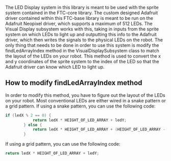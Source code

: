 The LED Display system in this library is meant to be used with the sprite system contained in the FTC-core library. The custom designed Adafruit driver contained within this FTC-base library is meant to be run on the Adafruit Neopixel driver, which supports a maximum of 512 LEDs. The Visual Display subsystem works with this, taking in inputs from the sprite system on which LEDs to light up and outputting this info to the Adafruit driver, which then writes the signals to the physical LEDs on the robot. The only thing that needs to be done in order to use this system is modify the findLedArrayIndex method in the VisualDisplaySubsystem class to match the layout of the LEDs on your robot. This method is used to convert the x and y coordinates of the sprite system to the index of the LED so that the Adafruit driver can know which LED to light up.

## How to modify findLedArrayIndex method
In order to modify this method, you have to figure out the layout of the LEDs on your robot. Most conventional LEDs are either wired in a snake pattern or a grid pattern. If using a snake pattern, you can use the following code:
```java
if (ledX % 2 == 0) {
            return ledX * HEIGHT_OF_LED_ARRAY + ledY;
        } else {
            return ledX * HEIGHT_OF_LED_ARRAY + (HEIGHT_OF_LED_ARRAY - 1) - ledY;
        }
```

If using a grid pattern, you can use the following code:
```java
return ledX * HEIGHT_OF_LED_ARRAY + ledY;
```

